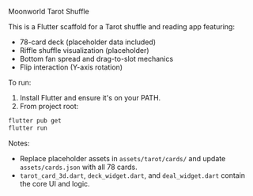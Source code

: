 Moonworld Tarot Shuffle

This is a Flutter scaffold for a Tarot shuffle and reading app featuring:

- 78-card deck (placeholder data included)
- Riffle shuffle visualization (placeholder)
- Bottom fan spread and drag-to-slot mechanics
- Flip interaction (Y-axis rotation)

To run:

1. Install Flutter and ensure it's on your PATH.
2. From project root:

```powershell
flutter pub get
flutter run
```

Notes:
- Replace placeholder assets in `assets/tarot/cards/` and update `assets/cards.json` with all 78 cards.
- `tarot_card_3d.dart`, `deck_widget.dart`, and `deal_widget.dart` contain the core UI and logic.

